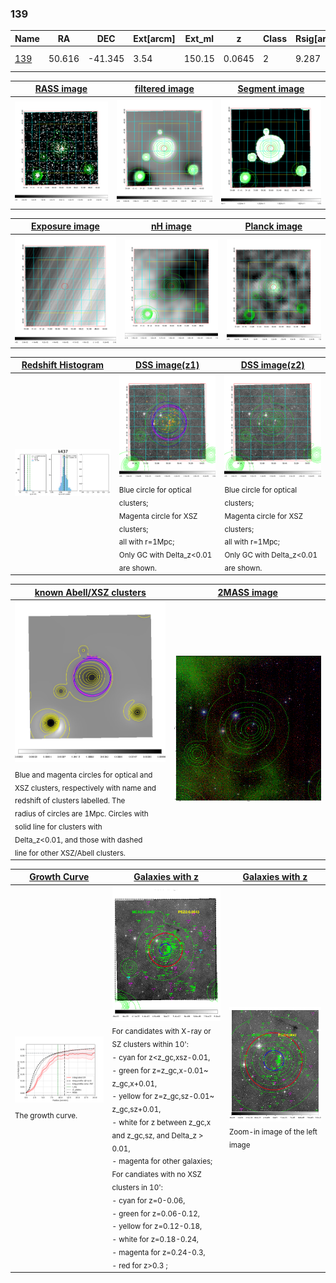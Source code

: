 <div STYLE="page-break-after: always;"></div>

### 139

|Name          |RA          |DEC      | Ext[arcm] | Ext_ml | z    | Class| Rsig[arcmin] | CRsig[c/s] | CR500[c/s] | R500[Mpc] |L500[erg/s]|F500[erg/s/cm^2]| M500[Msun]|Tx[keV]|beta|GC(XSZ,Delta_z<0.01)| GC(OPT,Delta_z<0.01)|GC|alias|
|--------------|------------|------------|---|---|-----------|--------|------|------|----|----|----|----|----|----|----|----|----|----|---|
|[139](script/139.md)     | 50.616       | -41.345       | 3.54    | 150.15   | 0.0645 | 2   | 9.287 |0.320 |0.331 |0.830 |6.369e+43 |6.341e-12 |1.726e+14 |3.059 |1.750 |Tar, |Wen, |Tar, A, |k437|

|[RASS image](../image/139/139_img.pdf)|[filtered image](../image/139/139_fil.pdf)|[Segment image](../image/139/139_seg.pdf)|
|-------------------|--------------------|-------------------|
| <img src="../image/139/139_img.png" width="300">  | <img src="../image/139/139_fil.png" width="300">   | <img src="../image/139/139_seg.png" width="300">  |

|[Exposure image](../image/139/139_mex.pdf)| [nH image](../image/139/139_nh.pdf)| [Planck image](../image/139/139_p.pdf)|
|-------------------|--------------------|-------------------|
|<img src="../image/139/139_mex.png" width="300">   | <img src="../image/139/139_nh.png" width="300">    | <img src="../image/139/139_p.png" width="300"> |

|[Redshift Histogram](../image/139/139_zg.pdf) | [DSS image(z1)](../image/139/139_dss_z1.pdf)      |  [DSS image(z2)](../image/139/139_dss_z2.pdf)    |
|-------------------|--------------------|-------------------|
|<img src="../image/139/139_zg.png" width="300"> |<img src="../image/139/139_dss_z1.png" width="300"> <sub><br>Blue circle for optical clusters; <br>Magenta circle for XSZ clusters; <br>all with r=1Mpc; <br>Only GC with Delta_z<0.01 are shown. </sub>| <img src="../image/139/139_dss_z2.png" width="300"><sub><br>Blue circle for optical clusters; <br>Magenta circle for XSZ clusters; <br>all with r=1Mpc; <br>Only GC with Delta_z<0.01 are shown. </sub> |

|[known Abell/XSZ clusters](../image/139/139_m.pdf) | [2MASS image](../image/139/139_2mass.pdf)      |
|-------------------|-------------------|
|<img src=../image/139/139_m.png width="300"> <sub><br>Blue and magenta circles for optical and <br>XSZ clusters, respectively with name and <br>redshift of clusters labelled. The <br>radius of circles are 1Mpc. Circles with <br>solid line for clusters with <br>Delta_z<0.01, and those with dashed <br>line for other XSZ/Abell clusters.        </sub>|<img src="../image/139/139_2mass.png" width="300">  |

|[Growth Curve](../image/139/139_gca_all.png) |[Galaxies with z](../image/139/139_opt_ned.pdf) |[Galaxies with z](../image/139/139_opt_ned_zoom.pdf) |
|-------------------|-------------------|-------------------|
| <img src="../image/139/139_gca_all.png" width="300"> <sub><br>The growth curve.</sub>| <img src=../image/139/139_opt_ned.png width="300"> <br><sub> For candidates with X-ray or SZ clusters within 10': <br> - cyan for z<z_gc,xsz-0.01, <br> - green for z=z_gc,x-0.01~ z_gc,x+0.01, <br> - yellow for z=z_gc,sz-0.01~ z_gc,sz+0.01, <br> - white for z between z_gc,x and z_gc,sz, and Delta_z > 0.01, <br> - magenta for other galaxies; <br>For candiates with no XSZ clusters in 10': <br> - cyan for z=0-0.06, <br> - green for z=0.06-0.12, <br> - yellow for z=0.12-0.18, <br> - white for z=0.18-0.24, <br> - magenta for z=0.24-0.3, <br> - red for z>0.3 ;  </sub>|<img src=../image/139/139_opt_ned_zoom.png width="300">  <br><sub> Zoom-in image of the left image</sub>|





